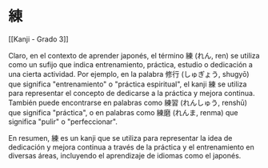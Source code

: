 # 練

[[Kanji - Grado 3]]

Claro, en el contexto de aprender japonés, el término 練 (れん, ren) se utiliza como un sufijo que indica entrenamiento, práctica, estudio o dedicación a una cierta actividad. Por ejemplo, en la palabra 修行 (しゅぎょう, shugyō) que significa "entrenamiento" o "práctica espiritual", el kanji 練 se utiliza para representar el concepto de dedicarse a la práctica y mejora continua. También puede encontrarse en palabras como 練習 (れんしゅう, renshū) que significa "práctica", o en palabras como 練磨 (れんま, renma) que significa "pulir" o "perfeccionar".

En resumen, 練 es un kanji que se utiliza para representar la idea de dedicación y mejora continua a través de la práctica y el entrenamiento en diversas áreas, incluyendo el aprendizaje de idiomas como el japonés.
